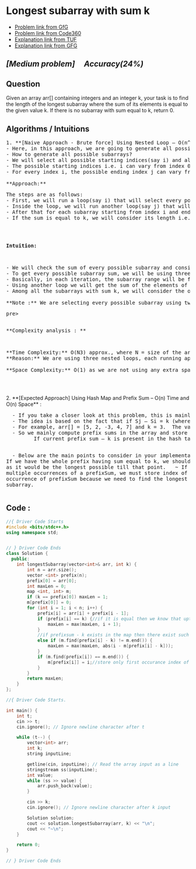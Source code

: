 # **Longest subarray with sum k**
- [Problem link from GfG](https://www.geeksforgeeks.org/problems/longest-sub-array-with-sum-k0809/1?utm_source=youtube&utm_medium=collab_striver_ytdescription&utm_campaign=longest-sub-array-with-sum-k)
- [Problem link from Code360](https://www.naukri.com/code360/problems/longest-subarray-with-sum-k_6682399?utm_source=youtube&utm_medium=affiliate&utm_campaign=striver_Arrayproblems)
- [Explanation link from TUF](https://takeuforward.org/data-structure/longest-subarray-with-given-sum-k/)
- [Explanation link from GFG](https://www.geeksforgeeks.org/longest-sub-array-sum-k/)
  
## *[Medium problem] &nbsp;&nbsp;&nbsp; Accuracy(24%)*
## **Question**
Given an array arr[] containing integers and an integer k, your task is to find the length of the longest subarray where the sum of its elements is equal to the given value k. If there is no subarray with sum equal to k, return 0.

## **Algorithms / Intuitions**
<pre>
1. **[Naive Approach - Brute force] Using Nested Loop – O(n^2) Time and O(1) Space** :
- Here, in this approach, we are going to generate all possible subarrays to solve this problem.
- How to generate all possible subarrays?
- We will select all possible starting indices(say i) and all possible ending indices(say j) to generate all possible subarrays.
- The possible starting indices i.e. i can vary from index 0 to index n-1(i.e. The last index).
- For every index i, the possible ending index j can vary from i to n-1. 

**Approach:**
<pre>The steps are as follows:
- First, we will run a loop(say i) that will select every possible starting index of the subarray. The possible starting indices can vary from index 0 to index n-1(n = size of the array).
- Inside the loop, we will run another loop(say j) that will signify the ending index of the subarray. For every subarray starting from the index i, the possible ending index can vary from index i to n-1(n = size of the array).
- After that for each subarray starting from index i and ending at index j (i.e. arr[i….j]), we will run another loop to calculate the sum of all the elements(of that particular subarray).
- If the sum is equal to k, we will consider its length i.e. (j-i+1). Among all such subarrays, we will consider the maximum length by comparing all the lengths.</pre>
**Intuition:**
<pre>
- We will check the sum of every possible subarray and consider the one with the sum k and the maximum length among them. 
- To get every possible subarray sum, we will be using three nested loops. The first loops(say i and j) will iterate over every possible starting index and ending index of a subarray. 
- Basically, in each iteration, the subarray range will be from index i to index j. 
- Using another loop we will get the sum of the elements of the subarray [i…..j]. 
- Among all the subarrays with sum k, we will consider the one with the maximum length.

**Note :** We are selecting every possible subarray using two nested loops and for each of them, we add all its elements using another loop.</pre>pre>
**Complexity analysis : ** 
<pre>
**Time Complexity:** O(N3) approx., where N = size of the array.
**Reason:** We are using three nested loops, each running approximately N times.

**Space Complexity:** O(1) as we are not using any extra space.
</pre>
</pre>
2. **[Expected Approach] Using Hash Map and Prefix Sum – O(n) Time and O(n) Space** :
<pre>&nbsp; - If you take a closer look at this problem, this is mainly an extension of Longest Subarray with 0 sum.
&nbsp; - The idea is based on the fact that if Sj – Si = k (where Si and Sj are prefix sums till index i and j respectively, and  i < j), then the subarray between i+1 to j has sum equal to k. 
&nbsp; - For example, arr[] = [5, 2, -3, 4, 7] and k = 3.  The value of S3 – S0= 3,  it means the subarray from index 1 to 3 has sum equals to 3. 
&nbsp; - So we mainly compute prefix sums in the array and store these prefix sums in a hash table. And check if current prefix sum – k is already present. 
         If current prefix sum – k is present in the hash table and is mapped to index j, then subarray from j to current index has sum equal to k.

&nbsp; - Below are the main points to consider in your implementation.
&nbsp;    ~ If we have the whole prefix having sum equal to k, we should prefer it as it would be the longest possible till that point.
&nbsp;    ~ If there are multiple occurrences of a prefixSum, we must store index of the earliest occurrence of prefixSum because we need to find the longest subarray.</pre>

## **Code :**

```cpp
//{ Driver Code Starts
#include <bits/stdc++.h>
using namespace std;


// } Driver Code Ends
class Solution {
  public:
    int longestSubarray(vector<int>& arr, int k) {
        int n = arr.size();
        vector <int> prefix(n);
        prefix[0] = arr[0];
        int maxLen = 0;
        map <int, int> m;
        if (k == prefix[0]) maxLen = 1;
        m[prefix[0]] = 0;
        for (int i = 1; i < n; i++) {
            prefix[i] = arr[i] + prefix[i - 1];
            if (prefix[i] == k) {//if it is equal then we know that upto that index that subarray satisfies
                maxLen = max(maxLen, i + 1);
            }
            //if prefixsum - k exists in the map then there exist such  subarray from (i - m[prefix[i] - k])
            else if (m.find(prefix[i] - k) != m.end()) {
                maxLen = max(maxLen, abs(i - m[prefix[i] - k]));
            }
            if (m.find(prefix[i]) == m.end()) {
                m[prefix[i]] = i;//store only first occurance index of prefixx sum
            }
        }
        return maxLen;
    }
};

//{ Driver Code Starts.

int main() {
    int t;
    cin >> t;
    cin.ignore(); // Ignore newline character after t

    while (t--) {
        vector<int> arr;
        int k;
        string inputLine;

        getline(cin, inputLine); // Read the array input as a line
        stringstream ss(inputLine);
        int value;
        while (ss >> value) {
            arr.push_back(value);
        }

        cin >> k;
        cin.ignore(); // Ignore newline character after k input

        Solution solution;
        cout << solution.longestSubarray(arr, k) << "\n";
        cout << "~\n";
    }

    return 0;
}

// } Driver Code Ends
